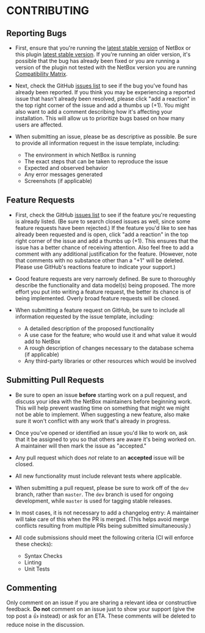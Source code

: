 # CONTRIBUTING

## Reporting Bugs

* First, ensure that you're running the [latest stable version](https://github.com/netbox-community/netbox/releases)
of NetBox or this plugin [latest stable version](https://github.com/Onemind-Services-LLC/netbox-secrets/releases).
If you're running an older version, it's possible that the bug has already been fixed
or you are running a version of the plugin not tested with the NetBox version
you are running [Compatibility Matrix](./README.md#compatibility).

* Next, check the GitHub [issues list](https://github.com/Onemind-Services-LLC/netbox-secrets/issues)
to see if the bug you've found has already been reported. If you think you may
be experiencing a reported issue that hasn't already been resolved, please
click "add a reaction" in the top right corner of the issue and add a thumbs
up (+1). You might also want to add a comment describing how it's affecting your
installation. This will allow us to prioritize bugs based on how many users are
affected.

* When submitting an issue, please be as descriptive as possible. Be sure to
provide all information request in the issue template, including:

  * The environment in which NetBox is running
  * The exact steps that can be taken to reproduce the issue
  * Expected and observed behavior
  * Any error messages generated
  * Screenshots (if applicable)

## Feature Requests

* First, check the GitHub [issues list](https://github.com/Onemind-Services-LLC/netbox-secrets/issues)
to see if the feature you're requesting is already listed. (Be sure to search
closed issues as well, since some feature requests have been rejected.) If the
feature you'd like to see has already been requested and is open, click "add a
reaction" in the top right corner of the issue and add a thumbs up (+1). This
ensures that the issue has a better chance of receiving attention. Also feel
free to add a comment with any additional justification for the feature.
(However, note that comments with no substance other than a "+1" will be
deleted. Please use GitHub's reactions feature to indicate your support.)

* Good feature requests are very narrowly defined. Be sure to thoroughly
describe the functionality and data model(s) being proposed. The more effort
you put into writing a feature request, the better its chance is of being
implemented. Overly broad feature requests will be closed.

* When submitting a feature request on GitHub, be sure to include all
information requested by the issue template, including:

  * A detailed description of the proposed functionality
  * A use case for the feature; who would use it and what value it would add
    to NetBox
  * A rough description of changes necessary to the database schema (if
    applicable)
  * Any third-party libraries or other resources which would be involved

## Submitting Pull Requests

* Be sure to open an issue **before** starting work on a pull request, and
discuss your idea with the NetBox maintainers before beginning work. This will
help prevent wasting time on something that might we might not be able to
implement. When suggesting a new feature, also make sure it won't conflict with
any work that's already in progress.

* Once you've opened or identified an issue you'd like to work on, ask that it
be assigned to you so that others are aware it's being worked on. A maintainer
will then mark the issue as "accepted."

* Any pull request which does _not_ relate to an **accepted** issue will be closed.

* All new functionality must include relevant tests where applicable.

* When submitting a pull request, please be sure to work off of the `dev`
branch, rather than `master`. The `dev` branch is used for ongoing
development, while `master` is used for tagging stable releases.

* In most cases, it is not necessary to add a changelog entry: A maintainer will
take care of this when the PR is merged. (This helps avoid merge conflicts
resulting from multiple PRs being submitted simultaneously.)

* All code submissions should meet the following criteria (CI will enforce
these checks):

  * Syntax Checks
  * Linting
  * Unit Tests

## Commenting

Only comment on an issue if you are sharing a relevant idea or constructive
feedback. **Do not** comment on an issue just to show your support (give the
top post a :+1: instead) or ask for an ETA. These comments will be deleted to
reduce noise in the discussion.
